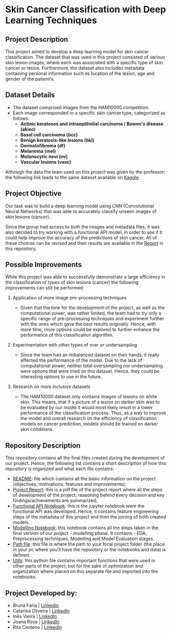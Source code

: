 # Skin Cancer Classification with Deep Learning Techniques

## Project Description

This project aimed to develop a deep learning model for skin cancer classification. The dataset that was used in this project consisted of various skin lesion images, where each was associated with a specific type of skin cancer or lesion. Furthermore, the dataset also included metadata containing personal information such as location of the lesion, age and gender of the patient's.

## Dataset Details
- The dataset comprised images from the HAM10000 competition.
- Each image corresponded to a specific skin cancer type, categorized as follows:
    - **Actinic keratoses and intraepithelial carcinoma / Bowen's disease (akiec)**
    - **Basal cell carcinoma (bcc)**
    - **Benign keratosis-like lesions (bkl)**
    - **Dermatofibroma (df)**
    - **Melanoma (mel)**
    - **Melanocytic nevi (nv)**
    - **Vascular lesions (vasc)**
 
Although the data the team used on this project was given by the professor; the following link leads to the same dataset available on [Kaggle](https://www.kaggle.com/datasets/surajghuwalewala/ham1000-segmentation-and-classification).

## Project Objective
Our task was to build a deep learning model using CNN (Convolutional Neural Networks) that was able to accurately classify unseen images of skin lesions (cancer).

Since the group had access to both the images and metadata files, it was also decided to try working with a functional API model, in order to see if it could help improve the accuracy of the predictions of skin cancer. All of these choices can be revised and their results are available in the [Report](Report_Group6.pdf) in this repository.

## Possible Improvements
While this project was able to successfully demonstrate a large efficiency in the classification of types of skin lesions (cancer) the following improvements can still be performed:
1. Application of more image pre-processing techniques 
    - Given that the time for the development of the project, as well as the computational power, was rather limited, the team had to try only a specific range of pre-processing techniques and experiment further with the ones which gave the best results originally. Hence, with more time, more options could be explored to further enhance the performance of this classification algorithm.

2. Experimentation with other types of over or undersampling
   - Since the team had an imbalanced dataset on their hands, it really affected the performance of the model. Due to the lack of computational power, neither total oversampling nor undersampling were options that were tried on this dataset. Hence, they could be interesting options to use in the future.

4. Research on more inclusive datasets
   - The HAM10000 dataset only contains images of lesions on white skin. This means, that if a picture of a lesion on darker skin was to be evaluated by our model it would most likely result in a lower performance of the classification process. Thus, as a way to improve the model and overall research on the efficiency of classification models on cancer prediction, models should be trained on darker skin conditions.

## Repository Description
This repository contains all the final files created during the development of our project. Hence, the following list contains a short description of how this repository is organized and what each file contains:
- [README](README.md): file which contains all the basic information on the project (objectives, motivations, features and improvements);
- [Project Report](Report_Group6.pdf): this is a pdf file of the project report where all the steps of development of the project; reasoning behind every decision and key findings/achievements are summarized;
- [Functional API Notebook](functional_api.ipynb): this is the jupyter notebook were the functional API was developed. Hence, it contains feature engineering steps of the metadata of this project and then the joining of both created models. 
- [Modelling Notebook](modelling.ipynb): this notebook contains all the steps taken in the final version of our project - modelling phase. It contains - EDA, Preprocessing techniques, Modelling and Model Evaluation stages.
- [Path file](path.py): this file is where the path to your local project folder (the place in your pc where you'll have the repository or the notebooks and data) is defined.
- [Utils](utils.py): this python file contains important functions that were used in other parts of the project, but for the sake of optimization and organization where placed on this separate file and imported into the notebooks.

## Project Developed by:
- Bruna Faria | [LinkedIn](https://www.linkedin.com/in/brunafdfaria/)
- Catarina Oliveira | [LinkedIn](https://www.linkedin.com/in/cjoliveira96/)
- Inês Vieira | [LinkedIn](https://www.linkedin.com/in/inesarvieira/)
- Joana Rosa | [LinkedIn](https://www.linkedin.com/in/joanarrosa/) 
- Rita Centeno | [LinkedIn](https://www.linkedin.com/in/rita-centeno/)
##
